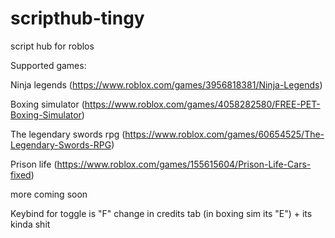 # scripthub-tingy
script hub for roblos

Supported games:

Ninja legends (https://www.roblox.com/games/3956818381/Ninja-Legends)

Boxing simulator (https://www.roblox.com/games/4058282580/FREE-PET-Boxing-Simulator)

The legendary swords rpg (https://www.roblox.com/games/60654525/The-Legendary-Swords-RPG)

Prison life (https://www.roblox.com/games/155615604/Prison-Life-Cars-fixed)

more coming soon

Keybind for toggle is "F" change in credits tab (in boxing sim its "E") + its kinda shit
